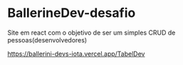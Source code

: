 # BallerineDev-desafio
Site em react com o objetivo de ser um simples CRUD de pessoas(desenvolvedores)

<a href="https://ballerini-devs-iota.vercel.app/TabelDev">https://ballerini-devs-iota.vercel.app/TabelDev</a>
